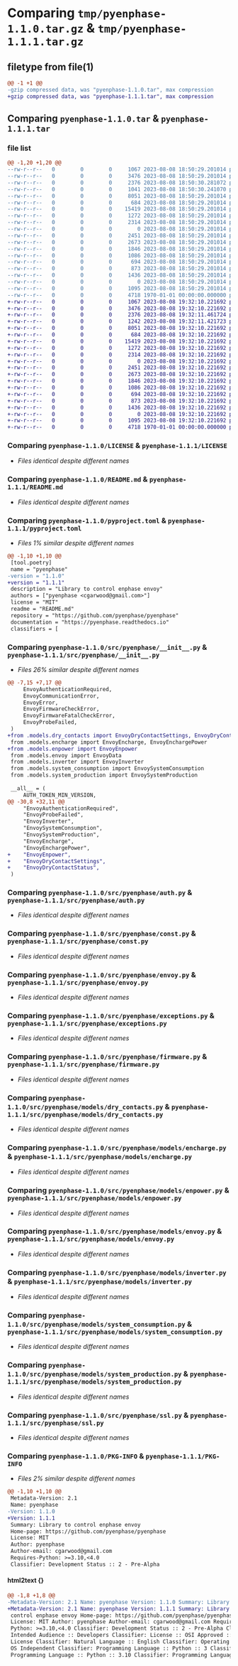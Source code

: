 # Comparing `tmp/pyenphase-1.1.0.tar.gz` & `tmp/pyenphase-1.1.1.tar.gz`

## filetype from file(1)

```diff
@@ -1 +1 @@
-gzip compressed data, was "pyenphase-1.1.0.tar", max compression
+gzip compressed data, was "pyenphase-1.1.1.tar", max compression
```

## Comparing `pyenphase-1.1.0.tar` & `pyenphase-1.1.1.tar`

### file list

```diff
@@ -1,20 +1,20 @@
--rw-r--r--   0        0        0     1067 2023-08-08 18:50:29.201014 pyenphase-1.1.0/LICENSE
--rw-r--r--   0        0        0     3476 2023-08-08 18:50:29.201014 pyenphase-1.1.0/README.md
--rw-r--r--   0        0        0     2376 2023-08-08 18:50:30.281072 pyenphase-1.1.0/pyproject.toml
--rw-r--r--   0        0        0     1041 2023-08-08 18:50:30.241070 pyenphase-1.1.0/src/pyenphase/__init__.py
--rw-r--r--   0        0        0     8051 2023-08-08 18:50:29.201014 pyenphase-1.1.0/src/pyenphase/auth.py
--rw-r--r--   0        0        0      684 2023-08-08 18:50:29.201014 pyenphase-1.1.0/src/pyenphase/const.py
--rw-r--r--   0        0        0    15419 2023-08-08 18:50:29.201014 pyenphase-1.1.0/src/pyenphase/envoy.py
--rw-r--r--   0        0        0     1272 2023-08-08 18:50:29.201014 pyenphase-1.1.0/src/pyenphase/exceptions.py
--rw-r--r--   0        0        0     2314 2023-08-08 18:50:29.201014 pyenphase-1.1.0/src/pyenphase/firmware.py
--rw-r--r--   0        0        0        0 2023-08-08 18:50:29.201014 pyenphase-1.1.0/src/pyenphase/models/__init__.py
--rw-r--r--   0        0        0     2451 2023-08-08 18:50:29.201014 pyenphase-1.1.0/src/pyenphase/models/dry_contacts.py
--rw-r--r--   0        0        0     2673 2023-08-08 18:50:29.201014 pyenphase-1.1.0/src/pyenphase/models/encharge.py
--rw-r--r--   0        0        0     1846 2023-08-08 18:50:29.201014 pyenphase-1.1.0/src/pyenphase/models/enpower.py
--rw-r--r--   0        0        0     1086 2023-08-08 18:50:29.201014 pyenphase-1.1.0/src/pyenphase/models/envoy.py
--rw-r--r--   0        0        0      694 2023-08-08 18:50:29.201014 pyenphase-1.1.0/src/pyenphase/models/inverter.py
--rw-r--r--   0        0        0      873 2023-08-08 18:50:29.201014 pyenphase-1.1.0/src/pyenphase/models/system_consumption.py
--rw-r--r--   0        0        0     1436 2023-08-08 18:50:29.201014 pyenphase-1.1.0/src/pyenphase/models/system_production.py
--rw-r--r--   0        0        0        0 2023-08-08 18:50:29.201014 pyenphase-1.1.0/src/pyenphase/py.typed
--rw-r--r--   0        0        0     1095 2023-08-08 18:50:29.201014 pyenphase-1.1.0/src/pyenphase/ssl.py
--rw-r--r--   0        0        0     4718 1970-01-01 00:00:00.000000 pyenphase-1.1.0/PKG-INFO
+-rw-r--r--   0        0        0     1067 2023-08-08 19:32:10.221692 pyenphase-1.1.1/LICENSE
+-rw-r--r--   0        0        0     3476 2023-08-08 19:32:10.221692 pyenphase-1.1.1/README.md
+-rw-r--r--   0        0        0     2376 2023-08-08 19:32:11.461724 pyenphase-1.1.1/pyproject.toml
+-rw-r--r--   0        0        0     1242 2023-08-08 19:32:11.421723 pyenphase-1.1.1/src/pyenphase/__init__.py
+-rw-r--r--   0        0        0     8051 2023-08-08 19:32:10.221692 pyenphase-1.1.1/src/pyenphase/auth.py
+-rw-r--r--   0        0        0      684 2023-08-08 19:32:10.221692 pyenphase-1.1.1/src/pyenphase/const.py
+-rw-r--r--   0        0        0    15419 2023-08-08 19:32:10.221692 pyenphase-1.1.1/src/pyenphase/envoy.py
+-rw-r--r--   0        0        0     1272 2023-08-08 19:32:10.221692 pyenphase-1.1.1/src/pyenphase/exceptions.py
+-rw-r--r--   0        0        0     2314 2023-08-08 19:32:10.221692 pyenphase-1.1.1/src/pyenphase/firmware.py
+-rw-r--r--   0        0        0        0 2023-08-08 19:32:10.221692 pyenphase-1.1.1/src/pyenphase/models/__init__.py
+-rw-r--r--   0        0        0     2451 2023-08-08 19:32:10.221692 pyenphase-1.1.1/src/pyenphase/models/dry_contacts.py
+-rw-r--r--   0        0        0     2673 2023-08-08 19:32:10.221692 pyenphase-1.1.1/src/pyenphase/models/encharge.py
+-rw-r--r--   0        0        0     1846 2023-08-08 19:32:10.221692 pyenphase-1.1.1/src/pyenphase/models/enpower.py
+-rw-r--r--   0        0        0     1086 2023-08-08 19:32:10.221692 pyenphase-1.1.1/src/pyenphase/models/envoy.py
+-rw-r--r--   0        0        0      694 2023-08-08 19:32:10.221692 pyenphase-1.1.1/src/pyenphase/models/inverter.py
+-rw-r--r--   0        0        0      873 2023-08-08 19:32:10.221692 pyenphase-1.1.1/src/pyenphase/models/system_consumption.py
+-rw-r--r--   0        0        0     1436 2023-08-08 19:32:10.221692 pyenphase-1.1.1/src/pyenphase/models/system_production.py
+-rw-r--r--   0        0        0        0 2023-08-08 19:32:10.221692 pyenphase-1.1.1/src/pyenphase/py.typed
+-rw-r--r--   0        0        0     1095 2023-08-08 19:32:10.221692 pyenphase-1.1.1/src/pyenphase/ssl.py
+-rw-r--r--   0        0        0     4718 1970-01-01 00:00:00.000000 pyenphase-1.1.1/PKG-INFO
```

### Comparing `pyenphase-1.1.0/LICENSE` & `pyenphase-1.1.1/LICENSE`

 * *Files identical despite different names*

### Comparing `pyenphase-1.1.0/README.md` & `pyenphase-1.1.1/README.md`

 * *Files identical despite different names*

### Comparing `pyenphase-1.1.0/pyproject.toml` & `pyenphase-1.1.1/pyproject.toml`

 * *Files 1% similar despite different names*

```diff
@@ -1,10 +1,10 @@
 [tool.poetry]
 name = "pyenphase"
-version = "1.1.0"
+version = "1.1.1"
 description = "Library to control enphase envoy"
 authors = ["pyenphase <cgarwood@gmail.com>"]
 license = "MIT"
 readme = "README.md"
 repository = "https://github.com/pyenphase/pyenphase"
 documentation = "https://pyenphase.readthedocs.io"
 classifiers = [
```

### Comparing `pyenphase-1.1.0/src/pyenphase/__init__.py` & `pyenphase-1.1.1/src/pyenphase/__init__.py`

 * *Files 26% similar despite different names*

```diff
@@ -7,15 +7,17 @@
     EnvoyAuthenticationRequired,
     EnvoyCommunicationError,
     EnvoyError,
     EnvoyFirmwareCheckError,
     EnvoyFirmwareFatalCheckError,
     EnvoyProbeFailed,
 )
+from .models.dry_contacts import EnvoyDryContactSettings, EnvoyDryContactStatus
 from .models.encharge import EnvoyEncharge, EnvoyEnchargePower
+from .models.enpower import EnvoyEnpower
 from .models.envoy import EnvoyData
 from .models.inverter import EnvoyInverter
 from .models.system_consumption import EnvoySystemConsumption
 from .models.system_production import EnvoySystemProduction
 
 __all__ = (
     AUTH_TOKEN_MIN_VERSION,
@@ -30,8 +32,11 @@
     "EnvoyAuthenticationRequired",
     "EnvoyProbeFailed",
     "EnvoyInverter",
     "EnvoySystemConsumption",
     "EnvoySystemProduction",
     "EnvoyEncharge",
     "EnvoyEnchargePower",
+    "EnvoyEnpower",
+    "EnvoyDryContactSettings",
+    "EnvoyDryContactStatus",
 )
```

### Comparing `pyenphase-1.1.0/src/pyenphase/auth.py` & `pyenphase-1.1.1/src/pyenphase/auth.py`

 * *Files identical despite different names*

### Comparing `pyenphase-1.1.0/src/pyenphase/const.py` & `pyenphase-1.1.1/src/pyenphase/const.py`

 * *Files identical despite different names*

### Comparing `pyenphase-1.1.0/src/pyenphase/envoy.py` & `pyenphase-1.1.1/src/pyenphase/envoy.py`

 * *Files identical despite different names*

### Comparing `pyenphase-1.1.0/src/pyenphase/exceptions.py` & `pyenphase-1.1.1/src/pyenphase/exceptions.py`

 * *Files identical despite different names*

### Comparing `pyenphase-1.1.0/src/pyenphase/firmware.py` & `pyenphase-1.1.1/src/pyenphase/firmware.py`

 * *Files identical despite different names*

### Comparing `pyenphase-1.1.0/src/pyenphase/models/dry_contacts.py` & `pyenphase-1.1.1/src/pyenphase/models/dry_contacts.py`

 * *Files identical despite different names*

### Comparing `pyenphase-1.1.0/src/pyenphase/models/encharge.py` & `pyenphase-1.1.1/src/pyenphase/models/encharge.py`

 * *Files identical despite different names*

### Comparing `pyenphase-1.1.0/src/pyenphase/models/enpower.py` & `pyenphase-1.1.1/src/pyenphase/models/enpower.py`

 * *Files identical despite different names*

### Comparing `pyenphase-1.1.0/src/pyenphase/models/envoy.py` & `pyenphase-1.1.1/src/pyenphase/models/envoy.py`

 * *Files identical despite different names*

### Comparing `pyenphase-1.1.0/src/pyenphase/models/inverter.py` & `pyenphase-1.1.1/src/pyenphase/models/inverter.py`

 * *Files identical despite different names*

### Comparing `pyenphase-1.1.0/src/pyenphase/models/system_consumption.py` & `pyenphase-1.1.1/src/pyenphase/models/system_consumption.py`

 * *Files identical despite different names*

### Comparing `pyenphase-1.1.0/src/pyenphase/models/system_production.py` & `pyenphase-1.1.1/src/pyenphase/models/system_production.py`

 * *Files identical despite different names*

### Comparing `pyenphase-1.1.0/src/pyenphase/ssl.py` & `pyenphase-1.1.1/src/pyenphase/ssl.py`

 * *Files identical despite different names*

### Comparing `pyenphase-1.1.0/PKG-INFO` & `pyenphase-1.1.1/PKG-INFO`

 * *Files 2% similar despite different names*

```diff
@@ -1,10 +1,10 @@
 Metadata-Version: 2.1
 Name: pyenphase
-Version: 1.1.0
+Version: 1.1.1
 Summary: Library to control enphase envoy
 Home-page: https://github.com/pyenphase/pyenphase
 License: MIT
 Author: pyenphase
 Author-email: cgarwood@gmail.com
 Requires-Python: >=3.10,<4.0
 Classifier: Development Status :: 2 - Pre-Alpha
```

#### html2text {}

```diff
@@ -1,8 +1,8 @@
-Metadata-Version: 2.1 Name: pyenphase Version: 1.1.0 Summary: Library to
+Metadata-Version: 2.1 Name: pyenphase Version: 1.1.1 Summary: Library to
 control enphase envoy Home-page: https://github.com/pyenphase/pyenphase
 License: MIT Author: pyenphase Author-email: cgarwood@gmail.com Requires-
 Python: >=3.10,<4.0 Classifier: Development Status :: 2 - Pre-Alpha Classifier:
 Intended Audience :: Developers Classifier: License :: OSI Approved :: MIT
 License Classifier: Natural Language :: English Classifier: Operating System ::
 OS Independent Classifier: Programming Language :: Python :: 3 Classifier:
 Programming Language :: Python :: 3.10 Classifier: Programming Language ::
```

